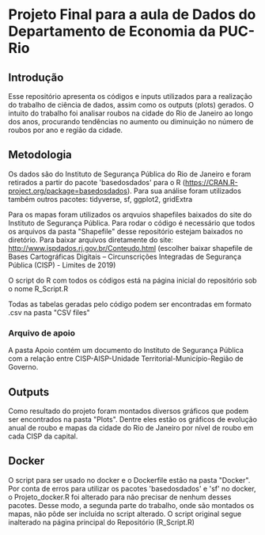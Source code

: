 # Projeto Final para a aula de Dados do Departamento de Economia da PUC-Rio

## Introdução
Esse repositório apresenta os códigos e inputs utilizados para a realização do trabalho de ciência de dados, assim como os outputs (plots) gerados.
O intuito do trabalho foi analisar roubos na cidade do Rio de Janeiro ao longo dos anos, procurando tendências no aumento ou diminuição no número de roubos por ano e região da cidade.

## Metodologia
Os dados são do Instituto de Segurança Pública do Rio de Janeiro e foram retirados a partir do pacote 'basedosdados' para o R (https://CRAN.R-project.org/package=basedosdados). Para sua análise foram utilizados também outros pacotes: tidyverse, sf, ggplot2, gridExtra

Para os mapas foram utilizados os arqvuios shapefiles baixados do site do Instituto de Segurança Pública. Para rodar o código é necessário que todos os arquivos da pasta "Shapefile" desse repositório estejam baixados no diretório. Para baixar arquivos diretamente do site: http://www.ispdados.rj.gov.br/Conteudo.html (escolher baixar shapefile de Bases Cartográficas Digitais – Circunscrições Integradas de Segurança Pública (CISP) - Limites de 2019)

O script do R com todos os códigos está na página inicial do repositório sob o nome R_Script.R

Todas as tabelas geradas pelo código podem ser encontradas em formato .csv na pasta "CSV files"

### Arquivo de apoio
A pasta Apoio contém um documento do Instituto de Segurança Pública com a relação entre CISP-AISP-Unidade Territorial-Município-Região de Governo.

## Outputs
Como resultado do projeto foram montados diversos gráficos que podem ser encontrados na pasta "Plots". Dentre eles estão os gráficos de evolução anual de roubo e mapas da cidade do Rio de Janeiro por nível de roubo em cada CISP da capital.

## Docker
O script para ser usado no docker e o Dockerfile estão na pasta "Docker". Por conta de erros para utilizar os pacotes 'basedosdados' e 'sf' no docker, o Projeto_docker.R foi alterado para não precisar de nenhum desses pacotes. Desse modo, a segunda parte do trabalho, onde são montados os mapas, não pôde ser incluída no script alterado. 
O script original segue inalterado na página principal do Repositório (R_Script.R)
